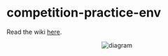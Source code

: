 # competition-practice-env
Read the wiki [here](https://github.com/picatz/competition-practice-env/wiki).

<p align="center">
  <img alt="diagram" src="https://github.com/picatz/competition-practice-env/blob/master/diagram.png"/>
<p>

